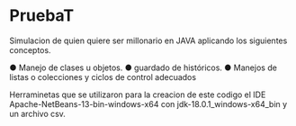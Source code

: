 # PruebaT

Simulacion de quien quiere ser millonario  en JAVA aplicando los siguientes conceptos.

● Manejo de clases u objetos.
● guardado de históricos.
● Manejos de listas o colecciones y ciclos de control adecuados

Herraminetas que se utilizaron para la creacion de este codigo el IDE Apache-NetBeans-13-bin-windows-x64 con jdk-18.0.1_windows-x64_bin y un archivo csv. 
